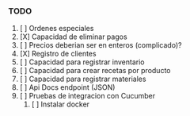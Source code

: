 ### TODO

1. [ ] Ordenes especiales
2. [X] Capacidad de eliminar pagos
3. [ ] Precios deberian ser en enteros (complicado)?
4. [X] Registro de clientes
5. [ ] Capacidad para registrar inventario
6. [ ] Capacidad para crear recetas por producto
7. [ ] Capacidad para registrar materiales
8. [ ] Api Docs endpoint (JSON)
9. [ ] Pruebas de integracion con Cucumber
    1. [ ] Instalar docker
